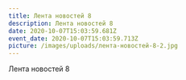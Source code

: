 ```yaml
---
title: Лента новостей 8
description: Лента новостей 8
date: 2020-10-07T15:03:59.681Z
event_date: 2020-10-07T15:03:59.713Z
picture: /images/uploads/лента-новостей-8-2.jpg
---
```

Лента новостей 8